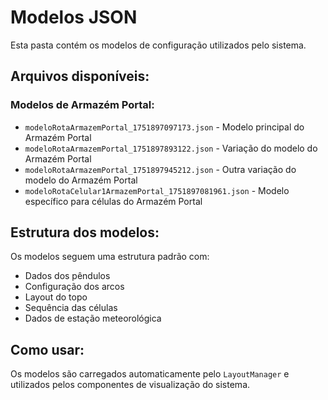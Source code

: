 
# Modelos JSON

Esta pasta contém os modelos de configuração utilizados pelo sistema.

## Arquivos disponíveis:

### Modelos de Armazém Portal:
- `modeloRotaArmazemPortal_1751897097173.json` - Modelo principal do Armazém Portal
- `modeloRotaArmazemPortal_1751897893122.json` - Variação do modelo do Armazém Portal
- `modeloRotaArmazemPortal_1751897945212.json` - Outra variação do modelo do Armazém Portal
- `modeloRotaCelular1ArmazemPortal_1751897081961.json` - Modelo específico para células do Armazém Portal

## Estrutura dos modelos:

Os modelos seguem uma estrutura padrão com:
- Dados dos pêndulos
- Configuração dos arcos
- Layout do topo
- Sequência das células
- Dados de estação meteorológica

## Como usar:

Os modelos são carregados automaticamente pelo `LayoutManager` e utilizados pelos componentes de visualização do sistema.
